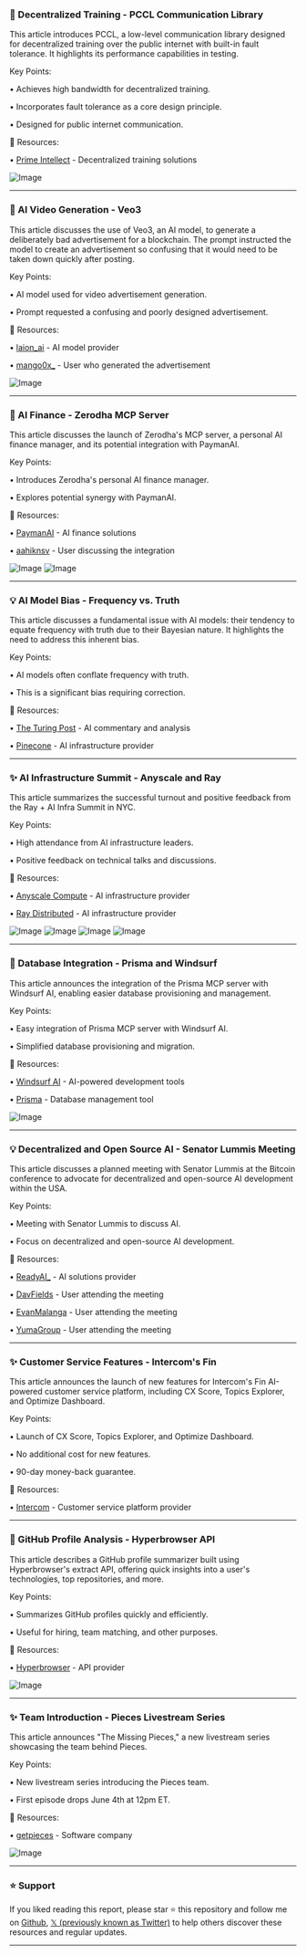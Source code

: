 ### 🤖 Decentralized Training - PCCL Communication Library

This article introduces PCCL, a low-level communication library designed for decentralized training over the public internet with built-in fault tolerance.  It highlights its performance capabilities in testing.

Key Points:

• Achieves high bandwidth for decentralized training.

• Incorporates fault tolerance as a core design principle.

• Designed for public internet communication.


🔗 Resources:

• [Prime Intellect](https://x.com/PrimeIntellect) -  Decentralized training solutions

![Image](https://pbs.twimg.com/amplify_video_thumb/1925015145585221632/img/WSJzd9HOPzsihdHi.jpg)

---
### 🚀 AI Video Generation - Veo3

This article discusses the use of Veo3, an AI model, to generate a deliberately bad advertisement for a blockchain. The prompt instructed the model to create an advertisement so confusing that it would need to be taken down quickly after posting.

Key Points:

• AI model used for video advertisement generation.

• Prompt requested a confusing and poorly designed advertisement.


🔗 Resources:

• [laion_ai](https://x.com/laion_ai) - AI model provider

• [mango0x_](https://x.com/mango0x_) - User who generated the advertisement

![Image](https://pbs.twimg.com/amplify_video_thumb/1925163369436241920/img/PPR_p9Nvm_kBCwzh.jpg)

---
### 🚀 AI Finance - Zerodha MCP Server

This article discusses the launch of Zerodha's MCP server, a personal AI finance manager, and its potential integration with PaymanAI.

Key Points:

• Introduces Zerodha's personal AI finance manager.

• Explores potential synergy with PaymanAI.



🔗 Resources:

• [PaymanAI](https://x.com/PaymanAI) - AI finance solutions

• [aahiknsv](https://x.com/aahiknsv) - User discussing the integration

![Image](https://pbs.twimg.com/media/Gre-4PmbsAAGMjs?format=jpg&name=small)
![Image](https://pbs.twimg.com/media/Gre--hFasAAN6dj?format=jpg&name=small)

---
### 💡 AI Model Bias - Frequency vs. Truth

This article discusses a fundamental issue with AI models: their tendency to equate frequency with truth due to their Bayesian nature.  It highlights the need to address this inherent bias.


Key Points:

• AI models often conflate frequency with truth.

• This is a significant bias requiring correction.


🔗 Resources:

• [The Turing Post](https://x.com/TheTuringPost) -  AI commentary and analysis

• [Pinecone](https://x.com/pinecone) -  AI infrastructure provider


---
### ✨ AI Infrastructure Summit - Anyscale and Ray

This article summarizes the successful turnout and positive feedback from the Ray + AI Infra Summit in NYC.

Key Points:

• High attendance from AI infrastructure leaders.

• Positive feedback on technical talks and discussions.


🔗 Resources:

• [Anyscale Compute](https://x.com/anyscalecompute) -  AI infrastructure provider

• [Ray Distributed](https://x.com/raydistributed) -  AI infrastructure provider

![Image](https://pbs.twimg.com/media/Gre5U1ebIAAc6aI?format=jpg&name=360x360)
![Image](https://pbs.twimg.com/media/Gre5U2zbYAA8454?format=jpg&name=360x360)
![Image](https://pbs.twimg.com/media/Gre5U1ebgAAkjfC?format=jpg&name=360x360)
![Image](https://pbs.twimg.com/media/Gre5bprbkAAlTPM?format=jpg&name=360x360)

---
### 🚀 Database Integration - Prisma and Windsurf

This article announces the integration of the Prisma MCP server with Windsurf AI, enabling easier database provisioning and management.

Key Points:

• Easy integration of Prisma MCP server with Windsurf AI.

• Simplified database provisioning and migration.


🔗 Resources:

• [Windsurf AI](https://x.com/windsurf_ai) - AI-powered development tools

• [Prisma](https://x.com/prisma) - Database management tool

![Image](https://pbs.twimg.com/media/GrfA-IkboAARQhJ?format=jpg&name=small)

---
### 💡 Decentralized and Open Source AI - Senator Lummis Meeting

This article discusses a planned meeting with Senator Lummis at the Bitcoin conference to advocate for decentralized and open-source AI development within the USA.

Key Points:

• Meeting with Senator Lummis to discuss AI.

• Focus on decentralized and open-source AI development.


🔗 Resources:

• [ReadyAI_](https://x.com/ReadyAI_) - AI solutions provider

• [DavFields](https://x.com/DavFields) - User attending the meeting

• [EvanMalanga](https://x.com/EvanMalanga) - User attending the meeting

• [YumaGroup](https://x.com/YumaGroup) - User attending the meeting

---
### ✨ Customer Service Features - Intercom's Fin

This article announces the launch of new features for Intercom's Fin AI-powered customer service platform, including CX Score, Topics Explorer, and Optimize Dashboard.

Key Points:

• Launch of CX Score, Topics Explorer, and Optimize Dashboard.

• No additional cost for new features.

• 90-day money-back guarantee.


🔗 Resources:

• [Intercom](https://x.com/intercom) - Customer service platform provider


---
### 🚀 GitHub Profile Analysis - Hyperbrowser API

This article describes a GitHub profile summarizer built using Hyperbrowser's extract API, offering quick insights into a user's technologies, top repositories, and more.

Key Points:

• Summarizes GitHub profiles quickly and efficiently.

• Useful for hiring, team matching, and other purposes.


🔗 Resources:

• [Hyperbrowser](https://x.com/hyperbrowser) - API provider

![Image](https://pbs.twimg.com/amplify_video_thumb/1925243230289108997/img/gi_glosMckI_H3we.jpg)

---
### ✨  Team Introduction - Pieces Livestream Series

This article announces "The Missing Pieces," a new livestream series showcasing the team behind Pieces.

Key Points:

• New livestream series introducing the Pieces team.

• First episode drops June 4th at 12pm ET.



🔗 Resources:

• [getpieces](https://x.com/getpieces) - Software company

![Image](https://pbs.twimg.com/media/GrfWMnIXwAAkeiI?format=jpg&name=small)


---

### ⭐️ Support

If you liked reading this report, please star ⭐️ this repository and follow me on [Github](https://github.com/Drix10), [𝕏 (previously known as Twitter)](https://x.com/DRIX_10_) to help others discover these resources and regular updates.

---